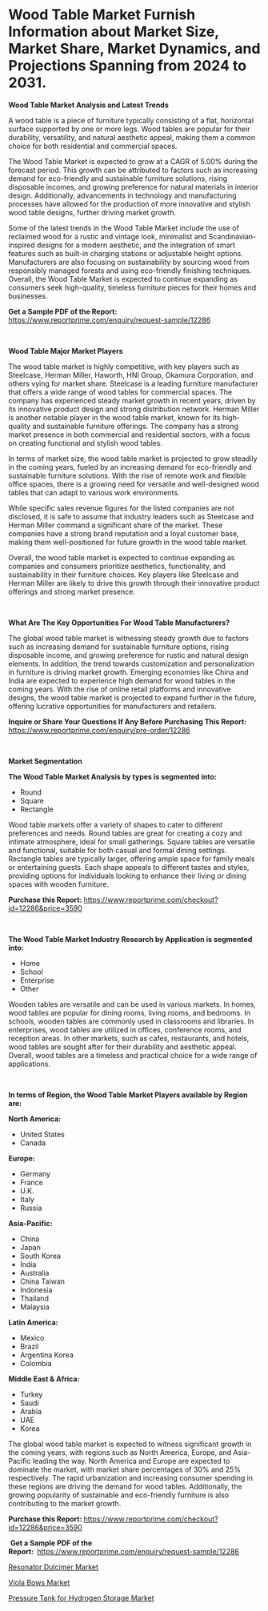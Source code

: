 <p><h1>Wood Table Market Furnish Information about Market Size, Market Share, Market Dynamics, and Projections Spanning from 2024 to 2031.</h1></p><p><strong>Wood Table Market Analysis and Latest Trends</strong></p>
<p><p>A wood table is a piece of furniture typically consisting of a flat, horizontal surface supported by one or more legs. Wood tables are popular for their durability, versatility, and natural aesthetic appeal, making them a common choice for both residential and commercial spaces.</p><p>The Wood Table Market is expected to grow at a CAGR of 5.00% during the forecast period. This growth can be attributed to factors such as increasing demand for eco-friendly and sustainable furniture solutions, rising disposable incomes, and growing preference for natural materials in interior design. Additionally, advancements in technology and manufacturing processes have allowed for the production of more innovative and stylish wood table designs, further driving market growth.</p><p>Some of the latest trends in the Wood Table Market include the use of reclaimed wood for a rustic and vintage look, minimalist and Scandinavian-inspired designs for a modern aesthetic, and the integration of smart features such as built-in charging stations or adjustable height options. Manufacturers are also focusing on sustainability by sourcing wood from responsibly managed forests and using eco-friendly finishing techniques. Overall, the Wood Table Market is expected to continue expanding as consumers seek high-quality, timeless furniture pieces for their homes and businesses.</p></p>
<p><strong>Get a Sample PDF of the Report:&nbsp;</strong> <a href="https://www.reportprime.com/enquiry/request-sample/12286">https://www.reportprime.com/enquiry/request-sample/12286</a></p>
<p>&nbsp;</p>
<p><strong>Wood Table Major Market Players</strong></p>
<p><p>The wood table market is highly competitive, with key players such as Steelcase, Herman Miller, Haworth, HNI Group, Okamura Corporation, and others vying for market share. Steelcase is a leading furniture manufacturer that offers a wide range of wood tables for commercial spaces. The company has experienced steady market growth in recent years, driven by its innovative product design and strong distribution network. Herman Miller is another notable player in the wood table market, known for its high-quality and sustainable furniture offerings. The company has a strong market presence in both commercial and residential sectors, with a focus on creating functional and stylish wood tables.</p><p>In terms of market size, the wood table market is projected to grow steadily in the coming years, fueled by an increasing demand for eco-friendly and sustainable furniture solutions. With the rise of remote work and flexible office spaces, there is a growing need for versatile and well-designed wood tables that can adapt to various work environments.</p><p>While specific sales revenue figures for the listed companies are not disclosed, it is safe to assume that industry leaders such as Steelcase and Herman Miller command a significant share of the market. These companies have a strong brand reputation and a loyal customer base, making them well-positioned for future growth in the wood table market.</p><p>Overall, the wood table market is expected to continue expanding as companies and consumers prioritize aesthetics, functionality, and sustainability in their furniture choices. Key players like Steelcase and Herman Miller are likely to drive this growth through their innovative product offerings and strong market presence.</p></p>
<p>&nbsp;</p>
<p><strong>What Are The Key Opportunities For Wood Table Manufacturers?</strong></p>
<p><p>The global wood table market is witnessing steady growth due to factors such as increasing demand for sustainable furniture options, rising disposable income, and growing preference for rustic and natural design elements. In addition, the trend towards customization and personalization in furniture is driving market growth. Emerging economies like China and India are expected to experience high demand for wood tables in the coming years. With the rise of online retail platforms and innovative designs, the wood table market is projected to expand further in the future, offering lucrative opportunities for manufacturers and retailers.</p></p>
<p><strong>Inquire or Share Your Questions If Any Before Purchasing This Report:</strong> <a href="https://www.reportprime.com/enquiry/pre-order/12286">https://www.reportprime.com/enquiry/pre-order/12286</a></p>
<p>&nbsp;</p>
<p><strong>Market Segmentation</strong></p>
<p><strong>The Wood Table Market Analysis by types is segmented into:</strong></p>
<p><ul><li>Round</li><li>Square</li><li>Rectangle</li></ul></p>
<p><p>Wood table markets offer a variety of shapes to cater to different preferences and needs. Round tables are great for creating a cozy and intimate atmosphere, ideal for small gatherings. Square tables are versatile and functional, suitable for both casual and formal dining settings. Rectangle tables are typically larger, offering ample space for family meals or entertaining guests. Each shape appeals to different tastes and styles, providing options for individuals looking to enhance their living or dining spaces with wooden furniture.</p></p>
<p><strong>Purchase this Report:&nbsp;</strong><a href="https://www.reportprime.com/checkout?id=12286&price=3590">https://www.reportprime.com/checkout?id=12286&price=3590</a></p>
<p>&nbsp;</p>
<p><strong>The Wood Table Market Industry Research by Application is segmented into:</strong></p>
<p><ul><li>Home</li><li>School</li><li>Enterprise</li><li>Other</li></ul></p>
<p><p>Wooden tables are versatile and can be used in various markets. In homes, wood tables are popular for dining rooms, living rooms, and bedrooms. In schools, wooden tables are commonly used in classrooms and libraries. In enterprises, wood tables are utilized in offices, conference rooms, and reception areas. In other markets, such as cafes, restaurants, and hotels, wood tables are sought after for their durability and aesthetic appeal. Overall, wood tables are a timeless and practical choice for a wide range of applications.</p></p>
<p>&nbsp;</p>
<p><strong>In terms of Region, the Wood Table Market Players available by Region are:</strong></p>
<p>
    <p> <strong> North America: </strong>
        <ul>
            <li>United States</li>
            <li>Canada</li>
        </ul>
        </p> 
    <p> <strong> Europe: </strong>
        <ul>
            <li>Germany</li>
            <li>France</li>
            <li>U.K.</li>
            <li>Italy</li>
            <li>Russia</li>
        </ul>
        </p> 
    <p> <strong> Asia-Pacific: </strong>
        <ul>
            <li>China</li>
            <li>Japan</li>
            <li>South Korea</li>
            <li>India</li>
            <li>Australia</li>
            <li>China Taiwan</li>
            <li>Indonesia</li>
            <li>Thailand</li>
            <li>Malaysia</li>
        </ul>
        </p> 
    <p> <strong> Latin America: </strong>
        <ul>
            <li>Mexico</li>
            <li>Brazil</li>
            <li>Argentina Korea</li>
            <li>Colombia</li>
        </ul>
        </p> 
    <p> <strong> Middle East & Africa: </strong>
        <ul>
            <li>Turkey</li>
            <li>Saudi</li>
            <li>Arabia</li>
            <li>UAE</li>
            <li>Korea</li>
        </ul>
    </p>
    </p>
<p><p>The global wood table market is expected to witness significant growth in the coming years, with regions such as North America, Europe, and Asia-Pacific leading the way. North America and Europe are expected to dominate the market, with market share percentages of 30% and 25% respectively. The rapid urbanization and increasing consumer spending in these regions are driving the demand for wood tables. Additionally, the growing popularity of sustainable and eco-friendly furniture is also contributing to the market growth.</p></p>
<p><strong>Purchase this Report: </strong><a href="https://www.reportprime.com/checkout?id=12286&price=3590">https://www.reportprime.com/checkout?id=12286&price=3590</a></p>
<p>&nbsp;<strong>Get a Sample PDF of the Report:&nbsp;&nbsp;</strong><a href="https://www.reportprime.com/enquiry/request-sample/12286">https://www.reportprime.com/enquiry/request-sample/12286</a></p>
<p><strong></strong></p>
<p><p><a href="https://github.com/singletonthaxterkelliehr2df/Market-Research-Report-List-1/blob/main/resonator-dulcimer-market.md">Resonator Dulcimer Market</a></p><p><a href="https://github.com/kufem1/Market-Research-Report-List-1/blob/main/viola-bows-market.md">Viola Bows Market</a></p><p><a href="https://frill-swim-3cd.notion.site/Pressure-Tank-for-Hydrogen-Storage-Market-Size-Global-Industry-Overview-Market-Segmentation-and-Fo-2d6fcf983aab49bba75d5c006a90052a">Pressure Tank for Hydrogen Storage Market</a></p></p>